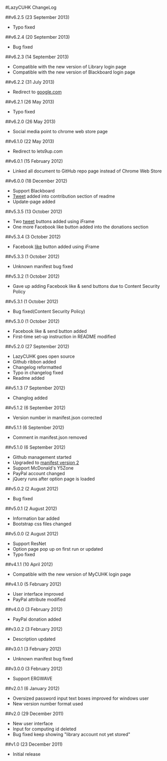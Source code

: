 #LazyCUHK ChangeLog

##v6.2.5 (23 September 2013)
* Typo fixed

##v6.2.4 (20 September 2013)
* Bug fixed

##v6.2.3 (14 September 2013)
* Compatible with the new version of Library login page
* Compatible with the new version of Blackboard login page


##v6.2.2 (31 July 2013)
* Redirect to [google.com](google.com)

##v6.2.1 (26 May 2013)
* Typo fixed

##v6.2.0 (26 May 2013)
* Social media point to chrome web store page

##v6.1.0 (22 May 2013)
* Redirect to lets9up.com

##v6.0.1 (15 February 2012)
* Linked all document to GitHub repo page instead of Chrome Web Store

##v6.0.0 (18 December 2012)
* Support Blackboard
* [Tweet](https://twitter.com/intent/tweet?original_referer=&source=tweetbutton&text=LazyCUHK!%20%20Don%E2%80%99t%20type%20passwords%20anymore!%20%20Just%20be%20lazy!%20%20%20&url=http%3A%2F%2Fbit.ly%2F12OABwe) added into contribution section of readme
* Update-page added

##v5.3.5 (13 October 2012)
* Two [tweet](https://twitter.com/intent/tweet?original_referer=&source=tweetbutton&text=LazyCUHK!%20%20Don%E2%80%99t%20type%20passwords%20anymore!%20%20Just%20be%20lazy!%20%20%20&url=http%3A%2F%2Fbit.ly%2F12OABwe) buttons added using iFrame
* One more Facebook like button added into the donations section

##v5.3.4 (3 October 2012)
* Facebook [like](http://www.facebook.com/plugins/like.php?href=https%3A%2F%2Fgithub.com%2FTangRufus%2FLazyCUHK&send=false&layout=standard&width=270&show_faces=false&action=like&colorscheme=light&font&height=35) button added using iFrame

##v5.3.3 (1 October 2012)
* Unknown manifest bug fixed

##v5.3.2 (1 October 2012)
* Gave up adding Facebook like & send buttons due to Content Security Policy

##v5.3.1 (1 October 2012)
* Bug fixed(Content Security Policy)

##v5.3.0 (1 October 2012)
* Facebook like & send button added
* First-time set-up instruction in README modified

##v5.2.0 (27 September 2012)
* LazyCUHK goes open source
* Github ribbon added
* Changelog reformatted
* Typo in changelog fixed
* Readme added

##v5.1.3 (7 September 2012)
* Changlog added

##v5.1.2 (6 September 2012)
* Version number in manifest.json corrected

##v5.1.1 (6 September 2012)
* Comment in manifest.json removed

##v5.1.0 (6 September 2012)
* Github management started
* Upgraded to [manifest version 2](http://developer.chrome.com/extensions/manifestVersion.html)
* Support McDonald's Y5Zone
* PayPal account changed
* jQuery runs after option page is loaded

##v5.0.2 (2 August 2012)
* Bug fixed

##v5.0.1 (2 August 2012)
* Information bar added
* Bootstrap css files changed

##v5.0.0 (2 August 2012)
* Support ResNet
* Option page pop up on first run or updated
* Typo fixed 

##v4.1.1 (10 April 2012)
* Compatible with the new version of MyCUHK login page

##v4.1.0 (5 February 2012)
* User interface improved
* PayPal attribute modified

##v4.0.0 (3 February 2012)
* PayPal donation added

##v3.0.2 (3 February 2012)
* Description updated

##v3.0.1 (3 February 2012)
* Unknown manifest bug fixed

##v3.0.0 (3 February 2012)
* Support ERGWAVE

##v2.0.1 (6 January 2012)
* Oversized password input text boxes improved for windows user
* New version number format used

##v2.0 (29 December 2011)
* New user interface
* Input for computing id deleted
* Bug fixed  keep showing "library account not yet stored"

##v1.0 (23 December 2011)
* Initial release